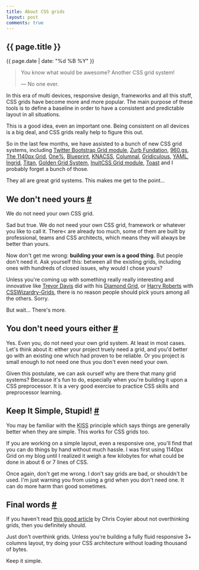 ```yaml
---
title: About CSS grids
layout: post
comments: true
---
```

<section>          
<h1>{{ page.title }}</h1>
<p class="date">{{ page.date | date: "%d %B %Y" }}</p>

<blockquote><p>You know what would be awesome? Another CSS grid system!</p>
&mdash; No one ever.</blockquote>

<p>In this era of multi devices, responsive design, frameworks and all this stuff, CSS grids have become more and more popular. The main purpose of these tools is to define a baseline in order to have a consistent and predictable layout in all situations.</p>

<p>This is a good idea, even an important one. Being consistent on all devices is a big deal, and CSS grids really help to figure this out.</p>

<p>So in the last few months, we have assisted to a bunch of new CSS grid systems, including <a href="http://twitter.github.com/bootstrap/">Twitter Bootstrap Grid module</a>, <a href="http://foundation.zurb.com/">Zurb Fundation</a>, <a href="http://960.gs/">960.gs</a>, <a href="http://cssgrid.net/">The 1140px Grid</a>, <a href="http://onepcssgrid.mattimling.com/">One%</a>, <a href="http://www.blueprintcss.org/">Blueprint</a>, <a href="http://www.knacss.com/">KNACSS</a>, <a href="http://www.columnal.com/">Columnal</a>, <a href="http://gridiculo.us/">Gridiculous</a>, <a href="http://www.yaml.de/">YAML</a>, <a href="http://piira.se/projects/ingrid/">Ingrid</a>, <a href="http://titanthemes.com/titan-framework-a-css-framework-for-responsive-web-designs">Titan</a>, <a href="http://goldengridsystem.com/">Golden Grid System</a>, <a href="http://inuitcss.com/">InuitCSS Grid module</a>, <a href="http://daneden.me/toast/">Toast</a> and I probably forget a bunch of those.</p>

<p>They all are great grid systems. This makes me get to the point...</p>
</section>

<section id="we-dont-need-yours">
<h2>We don't need yours <a href="#we-dont-need-yours" class="section-anchor">#</a></h2>

<p class="pull-quote--right">We do not need your own CSS grid.</a>
<p>Sad but true. We do not need your own CSS grid, framework or whatever you like to call it. There< are already too much, some of them are built by professional, teams and CSS architects, which means they will always be better than yours.</p>

<p>Now don't get me wrong: <strong>building your own is a good thing</strong>. But people don't need it. Ask yourself this: between all the existing grids, including ones with hundreds of closed issues, why would I chose yours?</p>

<p>Unless you're coming up with something really really interesting and innovative like <a href="http://twitter.com/trevor_davis">Trevor Davis</a> did with his <a href="http://viget.com/inspire/who-says-the-web-is-just-for-squares">Diamond Grid</a>, or <a href="http://twitter.com/csswizardry">Harry Roberts</a> with <a href="http://csswizardry.com/2013/02/introducing-csswizardry-grids/">CSSWizardry-Grids</a>, there is no reason people should pick yours among all the others. Sorry.</p>

<p>But wait... There's more.</p>

</section>

<section id="you-dont-need-yours-either">
<h2>You don't need yours either <a href="#you-dont-need-yours-either" class="section-anchor">#</a></h2>

<p>Yes. Even you, do not need your own grid system. At least in most cases. Let's think about it: either your project truely need a grid, and you'd better go with an existing one which had proven to be reliable. Or you project is small enough to not need one thus you don't even need your own.</p>

<p>Given this postulate, we can ask ourself why are there that many grid systems? Because it's fun to do, especially when you're building it upon a CSS preprocessor. It is a very good exercise to practice CSS skills and preprocessor learning.</p>
</section>

<section id="kiss">
<h2>Keep It Simple, Stupid! <a href="#kiss" class="section-anchor">#</a></h2>

<p>You may be familiar with the <abbr title="Keep It Simple, Stupid">KISS</abbr> principle which says things are generally better when they are simple. This works for CSS grids too.</p>

<p>If you are working on a simple layout, even a responsive one, you'll find that you can do things by hand without much hassle. I was first using 1140px Grid on my blog until I realized it weigh a few kilobytes for what could be done in about 6 or 7 lines of CSS.</p>

<p>Once again, don't get me wrong. I don't say grids are bad, or shouldn't be used. I'm just warning you from using a grid when you don't need one. It can do more harm than good sometimes.</p>
</section>

<section id="final-words">
<h2>Final words <a href="#final-words" class="section-anchor">#</a></h2>

<p>If you haven't read <a href="http://css-tricks.com/dont-overthink-it-grids/">this good article</a> by Chris Coyier about not overthinking grids, then you definitely should.</p>

<p>Just don't overthink grids. Unless you're building a fully fluid responsive 3+ columns layout, try doing your CSS architecture without loading thousand of bytes.</p>

<p>Keep it simple.</p>
</section>